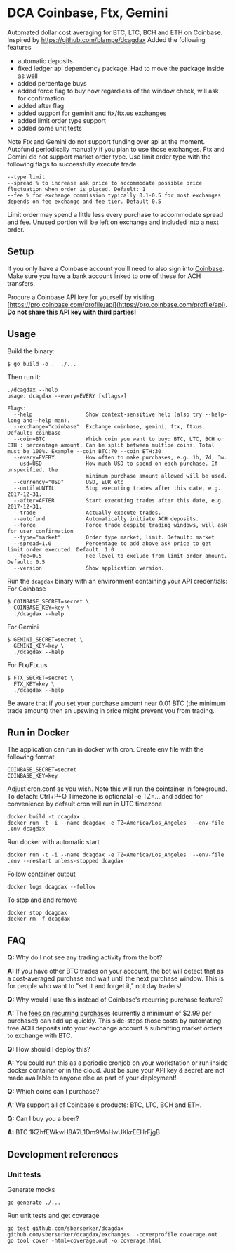 # DCA Coinbase, Ftx, Gemini

Automated dollar cost averaging for BTC, LTC, BCH and ETH on Coinbase.
Inspired by https://github.com/blampe/dcagdax
Added the following features
- automatic deposits
- fixed ledger api dependency package. Had to move the package inside as well
- added percentage buys
- added force flag to buy now regardless of the window check, will ask for confirmation
- added after flag
- added support for geminit and ftx/ftx.us exchanges
- added limit order type support
- added some unit tests

Note Ftx and Gemini do not support funding over api at the moment. Autofund periodically manually if you plan to use those exchanges.
Ftx and Gemini do not support market order type. Use limit order type with the following flags to successfully execute trade.
```
--type limit
--spread % to increase ask price to accommodate possible price fluctuation when order is placed. Default: 1
--fee % for exchange commission typically 0.1-0.5 for most exchanges depends on fee exchange and fee tier. Default 0.5
```
Limit order may spend a little less every purchase to accommodate spread and fee.
Unused portion will be left on exchange and included into a next order.
## Setup

If you only have a Coinbase account you'll need to also sign into
[Coinbase](https://pro.coinbase.com/). Make sure you have a bank account linked to one of these for
ACH transfers.

Procure a Coinbase API key for yourself by visiting
[https://pro.coinbase.com/profile/api](https://pro.coinbase.com/profile/api). **Do not share
this API key with third parties!**

## Usage

Build the binary:

```
$ go build -o .  ./...
```

Then run it:

```
./dcagdax --help
usage: dcagdax --every=EVERY [<flags>]

Flags:
  --help                 Show context-sensitive help (also try --help-long and--help-man).
  --exchange="coinbase"  Exchange coinbase, gemini, ftx, ftxus. Default: coinbase
  --coin=BTC             Which coin you want to buy: BTC, LTC, BCH or ETH : percentage amount. Can be split between multipe coins. Total must be 100%. Example --coin BTC:70 --coin ETH:30
  --every=EVERY          How often to make purchases, e.g. 1h, 7d, 3w.
  --usd=USD              How much USD to spend on each purchase. If unspecified, the
                         minimum purchase amount allowed will be used.
  --currency="USD"       USD, EUR etc
  --until=UNTIL          Stop executing trades after this date, e.g. 2017-12-31.
  --after=AFTER          Start executing trades after this date, e.g. 2017-12-31.
  --trade                Actually execute trades.
  --autofund             Automatically initiate ACH deposits.
  --force                Force trade despite trading windows, will ask for user confirmation
  --type="market"        Order type market, limit. Default: market
  --spread=1.0           Percentage to add above ask price to get limit order executed. Default: 1.0
  --fee=0.5              Fee level to exclude from limit order amount. Default: 0.5
  --version              Show application version.
```

Run the `dcagdax` binary with an environment containing your API credentials:
For Coinbase
```
$ COINBASE_SECRET=secret \
  COINBASE_KEY=key \
  ./dcagdax --help
```

For Gemini
```
$ GEMINI_SECRET=secret \
  GEMINI_KEY=key \
  ./dcagdax --help
```

For Ftx/Ftx.us
```
$ FTX_SECRET=secret \
  FTX_KEY=key \
  ./dcagdax --help
```

Be aware that if you set your purchase amount near 0.01 BTC (the minimum trade
amount) then an upswing in price might prevent you from trading.

## Run in Docker
The application can run in docker with cron.
Create env file with the following format
```
COINBASE_SECRET=secret
COINBASE_KEY=key

```
Adjust cron.conf as you wish. Note this will run the cointainer in foreground. To detach: Ctrl+P+Q
Timezone is optionalal -e TZ=... and added for convenience by default cron will run in UTC timezone
```
docker build -t dcagdax .
docker run -t -i --name dcagdax -e TZ=America/Los_Angeles  --env-file .env dcagdax
```

Run docker with automatic start
```
docker run -t -i --name dcagdax -e TZ=America/Los_Angeles  --env-file .env --restart unless-stopped dcagdax
```

Follow container output
```
docker logs dcagdax --follow
```


To stop and and remove
```
docker stop dcagdax
docker rm -f dcagdax
```

## FAQ

**Q:** Why do I not see any trading activity from the bot?

**A:** If you have other BTC trades on your account, the bot will detect that as a
cost-averaged purchase and wait until the next purchase window. This is for
people who want to "set it and forget it," not day traders!

**Q:** Why would I use this instead of Coinbase's recurring purchase feature?

**A:** The [fees on recurring
purchases](https://support.coinbase.com/customer/portal/articles/2109597)
(currently a minimum of $2.99 per purchase!) can add up quickly. This
side-steps those costs by automating free ACH deposits into your exchange
account & submitting market orders to exchange with BTC.

**Q:** How should I deploy this?

**A:** You could run this as a periodic cronjob on your workstation or run inside docker container or in the
cloud. Just be sure your API key & secret are not made available to anyone else
as part of your deployment!

**Q:** Which coins can I purchase?

**A:** We support all of Coinbase's products: BTC, LTC, BCH and ETH.

**Q:** Can I buy you a beer?

**A:** BTC 1KZhfEWkwH8A7L1Dm9MoHwUKkrEEHrFjgB


## Development references

### Unit tests
Generate mocks
```
go generate ./...
```
Run unit tests and get coverage
```
go test github.com/sberserker/dcagdax github.com/sberserker/dcagdax/exchanges  -coverprofile coverage.out
go tool cover -html=coverage.out -o coverage.html
```

